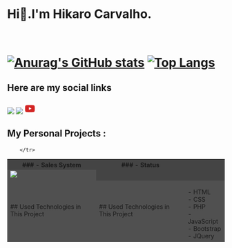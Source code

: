 # **Hi👋.I'm Hikaro Carvalho.<h1>**
[![Anurag's GitHub stats](https://github-readme-stats.vercel.app/api?username=HIKARO-290&theme=dark&show_icons=true)](https://github.com/anuraghazra/github-readme-stats)
 [![Top Langs](https://github-readme-stats.vercel.app/api/top-langs/?username=HIKARO-290&theme=dark&layout=compact)](https://github.com/anuraghazra/github-readme-stats)

## Here are my social links <h3>
 #####
<a href="https://github.com/HIKARO-290"><img width="5%" src="https://github.githubassets.com/images/modules/logos_page/GitHub-Mark.png"></img></a>
 <a href="https://www.linkedin.com/in/hikaro-fernandes-de-carvalho-737a32209"><img width="5%" src="https://static-exp1.licdn.com/sc/h/8zliikpi39umlw2wr99gu4a0u"></img></a>
 <a href="https://www.youtube.com/channel/UCb3Pa3X0d-IeBuQqgVgnWzg"><img width="5%" src="https://github.com/burgyl/youtube-icon-link/blob/main/icon_128.png"></img></a>
#####

<style>
 table{
      border:0;
      background:#444444;
      width:100%;
 }
 th{
      background:#444444;
      color:ffffff;
 }
 td{
      background:#505050;
      color:ffffff;
      
 }
</style>



 ## My Personal Projects :
 <table>
        <tr>
            <th>### - Sales System</th>
            <th>### - Status</th> 
        </tr>        
        <tr>
            <td roll="5"><img src="https://github.com/HIKARO-290/sales_system/blob/main/images%20for%20example/screens/sale_and_quotation.png?raw=true" width="50%"></td>
        </tr>
        <tr>
           <td>## Used Technologies in This Project</td> 
           <td>## Used Technologies in This Project</td> 
           <td>
                <br>- HTML
                <br>- CSS
                <br>- PHP
                <br>- JavaScript
                <br>- Bootstrap
                <br>- JQuery
           </td>
        
        </tr>
</table>

<!--
**HIKARO-290/HIKARO-290** is a ✨ _special_ ✨ repository because its `README.md` (this file) appears on your GitHub profile.

Here are some ideas to get you started:

- 🔭 I’m currently working on ...
- 🌱 I’m currently learning ...
- 👯 I’m looking to collaborate on ...
- 🤔 I’m looking for help with ...
- 💬 Ask me about ...
- 📫 How to reach me: ...
- 😄 Pronouns: ...
- ⚡ Fun fact: ...
-->

